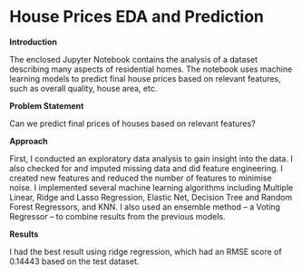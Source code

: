 # House Prices EDA and Prediction


**Introduction**

The enclosed Jupyter Notebook contains the analysis of a dataset describing many aspects of residential homes. The notebook uses machine learning models to predict final house prices based on relevant features, such as overall quality, house area, etc.

**Problem Statement**

Can we predict final prices of houses based on relevant features? 


**Approach**

First, I conducted an exploratory data analysis to gain insight into the data. I also checked for and imputed missing data and did feature engineering. I created new features and reduced the number of features to minimise noise. I implemented several machine learning algorithms including Multiple Linear, Ridge and Lasso Regression, Elastic Net, Decision Tree and Random Forest Regressors, and KNN. I also used an ensemble method – a Voting Regressor – to combine results from the previous models. 

**Results**

I had the best result using ridge regression, which had an RMSE score of 0.14443 based on the test dataset.
